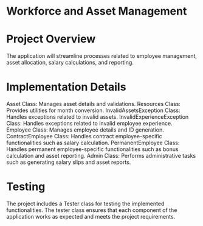 # Workforce and Asset Management

# Project Overview
The application will streamline processes related to employee management, asset allocation, salary calculations, and reporting.

# Implementation Details

Asset Class: Manages asset details and validations.
Resources Class: Provides utilities for month conversion.
InvalidAssetsException Class: Handles exceptions related to invalid assets.
InvalidExperienceException Class: Handles exceptions related to invalid employee experience.
Employee Class: Manages employee details and ID generation.
ContractEmployee Class: Handles contract employee-specific functionalities such as salary calculation.
PermanentEmployee Class: Handles permanent employee-specific functionalities such as bonus calculation and asset reporting.
Admin Class: Performs administrative tasks such as generating salary slips and asset reports.

# Testing
The project includes a Tester class for testing the implemented functionalities. The tester class ensures that each component of the application works as expected and meets the project requirements.
